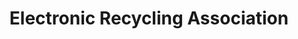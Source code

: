 ---
title: "Electronic Recycling Association"
url: /calgary/electronic-recycling-association/
shop: computer
---